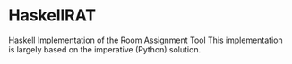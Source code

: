 # HaskellRAT
Haskell Implementation of the Room Assignment Tool
This implementation is largely  based on the imperative (Python) solution.